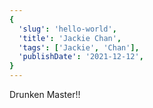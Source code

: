 ```yaml
---
{
  'slug': 'hello-world',
  'title': 'Jackie Chan',
  'tags': ['Jackie', 'Chan'],
  'publishDate': '2021-12-12',
}
---
```


Drunken Master!!
